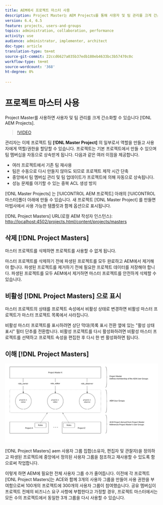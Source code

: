 ```yaml
---
title: AEM에서 프로젝트 마스터 사용
description: Project Master는 AEM Projects를 통해 사용자 및 팀 관리를 크게 간소화합니다.
version: 6.4, 6.5
feature: projects, users-and-groups
topics: administration, collaboration, performance
activity: use
audience: administrator, implementer, architect
doc-type: article
translation-type: tm+mt
source-git-commit: 22ccd6627a035b37edb180eb4633bc3b57470c0c
workflow-type: tm+mt
source-wordcount: '368'
ht-degree: 0%

---
```



# 프로젝트 마스터 사용

Project Master를 사용하면 사용자 및 팀 관리를 크게 간소화할 수 있습니다 [!DNL AEM Projects].

>[!VIDEO](https://video.tv.adobe.com/v/17740/?quality=9&learn=on)

관리자는 이제 프로젝트 팀 **[!DNL Master Project]** 의 일부로서 역할을 만들고 사용자에게 역할/권한을 할당할 수 있습니다. 프로젝트는 기본 프로젝트에서 만들 수 있으며 팀 멤버십을 자동으로 상속받게 됩니다. 다음과 같은 여러 이점을 제공합니다.

* 여러 프로젝트에서 기존 팀 재사용
* 팀은 수동으로 다시 만들지 않아도 되므로 프로젝트 제작 시간 단축
* 중앙에서 팀 멤버십 관리 및 팀 업데이트가 프로젝트에 의해 자동으로 상속됩니다.
* 성능 문제를 야기할 수 있는 중복 ACL 생성 방지

[!DNL Master Projects] 는 [!UICONTROL AEM 프로젝트] 아래의 [!UICONTROL 마스터]폴더 아래에 만들 수 있습니다. 새 프로젝트 [!DNL Master Project] 를 만들면 마법사에서 사용 가능한 템플릿과 함께 옵션으로 표시됩니다.

[!DNL Project Masters] URL(로컬 AEM 작성자 인스턴스): [http://localhost:4502/projects.html/content/projects/masters](http://localhost:4502/projects.html/content/projects/masters)

## 삭제 [!DNL Project Masters]

마스터 프로젝트를 삭제하면 프로젝트를 사용할 수 없게 됩니다.

마스터 프로젝트를 삭제하기 전에 파생된 프로젝트를 모두 완료하고 AEM에서 제거해야 합니다. 파생된 프로젝트를 제거하기 전에 필요한 프로젝트 데이터를 저장해야 합니다. 파생된 프로젝트를 모두 AEM에서 제거하면 마스터 프로젝트를 안전하게 삭제할 수 있습니다.

## 비활성 [!DNL Project Masters] 으로 표시

마스터 프로젝트의 상태를 프로젝트 속성에서 비활성 상태로 변경하면 비활성 마스터 프로젝트가 마스터 프로젝트 목록에서 사라집니다.

비활성 마스터 프로젝트를 표시하려면 상단 막대(목록 표시 전환 옆에 있는 &quot;활성 상태 표시&quot; 필터 단추를 전환합니다. 비활성 프로젝트를 다시 활성화하려면 비활성 마스터 프로젝트를 선택하고 프로젝트 속성을 편집한 후 다시 한 번 활성화하면 됩니다.

## 이해 [!DNL Project Masters]

![프로젝트 마스터 기술 뷰](assets/use-project-masters/project-masters-architecture.png)

[!DNL Project Masters] aem 사용자 그룹 집합(소유자, 편집자 및 관찰자)을 정의하고 파생된 프로젝트에 중앙에서 정의된 사용자 그룹을 참조하고 재사용할 수 있도록 함으로써 작업합니다.

이렇게 하면 AEM에 필요한 전체 사용자 그룹 수가 줄어듭니다. 이전에 각 프로젝트 [!DNL Project Masters]는 ACE와 함께 3개의 사용자 그룹을 만들어 사용 권한을 부여함으로써 100개의 프로젝트에 300개의 사용자 그룹이 참여했습니다. 공유 멤버십이 프로젝트 전체의 비즈니스 요구 사항에 부합한다고 가정할 경우, 프로젝트 마스터에서는 모든 수의 프로젝트에서 동일한 3개 그룹을 다시 사용할 수 있습니다.
